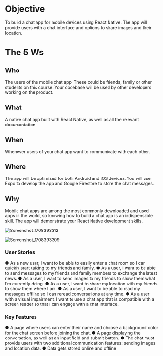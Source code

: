 # Objective

To build a chat app for mobile devices using React Native. The app will provide users with a chat interface and options to share images and their location.

# The 5 Ws

## Who
The users of the mobile chat app. These could be friends, family or other students on this course. Your codebase will be used by other developers working on the product.

## What
A native chat app built with React Native, as well as all the relevant documentation.

## When
Whenever users of your chat app want to communicate with each other.

## Where
The app will be optimized for both Android and iOS devices. You will use Expo to develop the app and Google Firestore to store the chat messages.

## Why 
Mobile chat apps are among the most commonly downloaded and used apps in the world, so knowing how to build a chat app is an indispensable skill. The app will demonstrate your React Native development skills.


![Screenshot_1708393312](https://github.com/ZachHuff01/chat-app/assets/133275000/4ee79c94-baee-4ad3-ae8b-054415f3eb73)


![Screenshot_1708393309](https://github.com/ZachHuff01/chat-app/assets/133275000/b8228eed-9c22-4af1-826a-1dfd093a7268)


### User Stories 
● As a new user, I want to be able to easily enter a chat room so I can quickly start talking to my friends and family. ● As a user, I want to be able to send messages to my friends and family members to exchange the latest news. 
● As a user, I want to send images to my friends to show them what I’m currently doing. 
● As a user, I want to share my location with my friends to show them where I am. 
● As a user, I want to be able to read my messages offline so I can reread conversations at any time. ● As a user with a visual impairment, I want to use a chat app that is compatible with a screen reader so that I can engage with a chat interface.

### Key Features
● A page where users can enter their name and choose a background color for the chat screen before joining the chat. 
● A page displaying the conversation, as well as an input field and submit button. 
● The chat must provide users with two additional communication features: sending images and location data. 
● Data gets stored online and offline
